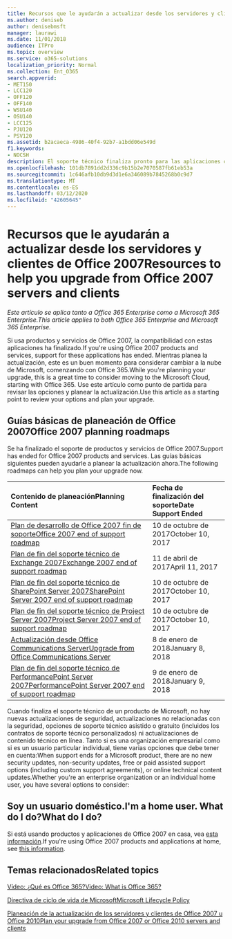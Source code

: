 ```yaml
---
title: Recursos que le ayudarán a actualizar desde los servidores y clientes de Office 2007
ms.author: deniseb
author: denisebmsft
manager: laurawi
ms.date: 11/01/2018
audience: ITPro
ms.topic: overview
ms.service: o365-solutions
localization_priority: Normal
ms.collection: Ent_O365
search.appverid:
- MET150
- LCC120
- OFF120
- OFF140
- WSU140
- OSU140
- LCC125
- PJU120
- PSV120
ms.assetid: b2acaeca-4986-40f4-92b7-a1bdd06e549d
f1.keywords:
- NOCSH
description: El soporte técnico finaliza pronto para las aplicaciones cliente y servidores de Office 2007, y los contratos de soporte personalizados no están disponibles. Use este artículo para empezar a planear la actualización ahora.
ms.openlocfilehash: 101db7891dd2d336c9b15b2e7070587fb61eb53a
ms.sourcegitcommit: 1c646afb10db9d3d1e6a346089b7845268b0c9d7
ms.translationtype: MT
ms.contentlocale: es-ES
ms.lasthandoff: 03/12/2020
ms.locfileid: "42605645"
---
```

# <a name="resources-to-help-you-upgrade-from-office-2007-servers-and-clients"></a><span data-ttu-id="d5251-104">Recursos que le ayudarán a actualizar desde los servidores y clientes de Office 2007</span><span class="sxs-lookup"><span data-stu-id="d5251-104">Resources to help you upgrade from Office 2007 servers and clients</span></span>

<span data-ttu-id="d5251-105">*Este artículo se aplica tanto a Office 365 Enterprise como a Microsoft 365 Enterprise.*</span><span class="sxs-lookup"><span data-stu-id="d5251-105">*This article applies to both Office 365 Enterprise and Microsoft 365 Enterprise.*</span></span>

<span data-ttu-id="d5251-106">Si usa productos y servicios de Office 2007, la compatibilidad con estas aplicaciones ha finalizado.</span><span class="sxs-lookup"><span data-stu-id="d5251-106">If you're using Office 2007 products and services, support for these applications has ended.</span></span> <span data-ttu-id="d5251-107">Mientras planea la actualización, este es un buen momento para considerar cambiar a la nube de Microsoft, comenzando con Office 365.</span><span class="sxs-lookup"><span data-stu-id="d5251-107">While you're planning your upgrade, this is a great time to consider moving to the Microsoft Cloud, starting with Office 365.</span></span> <span data-ttu-id="d5251-108">Use este artículo como punto de partida para revisar las opciones y planear la actualización.</span><span class="sxs-lookup"><span data-stu-id="d5251-108">Use this article as a starting point to review your options and plan your upgrade.</span></span>
      
## <a name="office-2007-planning-roadmaps"></a><span data-ttu-id="d5251-109">Guías básicas de planeación de Office 2007</span><span class="sxs-lookup"><span data-stu-id="d5251-109">Office 2007 planning roadmaps</span></span>
  
<span data-ttu-id="d5251-110">Se ha finalizado el soporte de productos y servicios de Office 2007.</span><span class="sxs-lookup"><span data-stu-id="d5251-110">Support has ended for Office 2007 products and services.</span></span> <span data-ttu-id="d5251-111">Las guías básicas siguientes pueden ayudarle a planear la actualización ahora.</span><span class="sxs-lookup"><span data-stu-id="d5251-111">The following roadmaps can help you plan your upgrade now.</span></span>

|<span data-ttu-id="d5251-112">**Contenido de planeación**</span><span class="sxs-lookup"><span data-stu-id="d5251-112">**Planning Content**</span></span>|<span data-ttu-id="d5251-113">**Fecha de finalización del soporte**</span><span class="sxs-lookup"><span data-stu-id="d5251-113">**Date Support Ended**</span></span>|
|:-----|:-----|
|[<span data-ttu-id="d5251-114">Plan de desarrollo de Office 2007 fin de soporte</span><span class="sxs-lookup"><span data-stu-id="d5251-114">Office 2007 end of support roadmap</span></span>](https://docs.microsoft.com/DeployOffice/office-2007-end-support-roadmap) <br/> |<span data-ttu-id="d5251-115">10 de octubre de 2017</span><span class="sxs-lookup"><span data-stu-id="d5251-115">October 10, 2017</span></span>  <br/> |
|[<span data-ttu-id="d5251-116">Plan de fin del soporte técnico de Exchange 2007</span><span class="sxs-lookup"><span data-stu-id="d5251-116">Exchange 2007 end of support roadmap</span></span>](exchange-2007-end-of-support.md) <br/> |<span data-ttu-id="d5251-117">11 de abril de 2017</span><span class="sxs-lookup"><span data-stu-id="d5251-117">April 11, 2017</span></span>  <br/> |
|[<span data-ttu-id="d5251-118">Plan de fin del soporte técnico de SharePoint Server 2007</span><span class="sxs-lookup"><span data-stu-id="d5251-118">SharePoint Server 2007 end of support roadmap</span></span>](sharepoint-2007-end-of-support.md) <br/> |<span data-ttu-id="d5251-119">10 de octubre de 2017</span><span class="sxs-lookup"><span data-stu-id="d5251-119">October 10, 2017</span></span>  <br/> |
|[<span data-ttu-id="d5251-120">Plan de fin del soporte técnico de Project Server 2007</span><span class="sxs-lookup"><span data-stu-id="d5251-120">Project Server 2007 end of support roadmap</span></span>](project-server-2007-end-of-support.md) <br/> |<span data-ttu-id="d5251-121">10 de octubre de 2017</span><span class="sxs-lookup"><span data-stu-id="d5251-121">October 10, 2017</span></span>  <br/> |
|[<span data-ttu-id="d5251-122">Actualización desde Office Communications Server</span><span class="sxs-lookup"><span data-stu-id="d5251-122">Upgrade from Office Communications Server</span></span>](https://docs.microsoft.com/SkypeForBusiness/plan-your-deployment/upgrade) <br/> |<span data-ttu-id="d5251-123">8 de enero de 2018</span><span class="sxs-lookup"><span data-stu-id="d5251-123">January 8, 2018</span></span>  <br/> |
|[<span data-ttu-id="d5251-124">Plan de fin del soporte técnico de PerformancePoint Server 2007</span><span class="sxs-lookup"><span data-stu-id="d5251-124">PerformancePoint Server 2007 end of support roadmap</span></span>](pps-2007-end-of-support.md) <br/> |<span data-ttu-id="d5251-125">9 de enero de 2018</span><span class="sxs-lookup"><span data-stu-id="d5251-125">January 9, 2018</span></span>  <br/> |
   
<span data-ttu-id="d5251-126">Cuando finaliza el soporte técnico de un producto de Microsoft, no hay nuevas actualizaciones de seguridad, actualizaciones no relacionadas con la seguridad, opciones de soporte técnico asistido o gratuito (incluidos los contratos de soporte técnico personalizados) ni actualizaciones de contenido técnico en línea. Tanto si es una organización empresarial como si es un usuario particular individual, tiene varias opciones que debe tener en cuenta:</span><span class="sxs-lookup"><span data-stu-id="d5251-126">When support ends for a Microsoft product, there are no new security updates, non-security updates, free or paid assisted support options (including custom support agreements), or online technical content updates.Whether you're an enterprise organization or an individual home user, you have several options to consider:</span></span>

## <a name="im-a-home-user-what-do-i-do"></a><span data-ttu-id="d5251-127">Soy un usuario doméstico.</span><span class="sxs-lookup"><span data-stu-id="d5251-127">I'm a home user.</span></span> <span data-ttu-id="d5251-128">What do I do?</span><span class="sxs-lookup"><span data-stu-id="d5251-128">What do I do?</span></span>

<span data-ttu-id="d5251-129">Si está usando productos y aplicaciones de Office 2007 en casa, vea [esta información](plan-upgrade-previous-versions-office.md#im-a-home-user-what-do-i-do).</span><span class="sxs-lookup"><span data-stu-id="d5251-129">If you're using Office 2007 products and applications at home, see [this information](plan-upgrade-previous-versions-office.md#im-a-home-user-what-do-i-do).</span></span>
     
## <a name="related-topics"></a><span data-ttu-id="d5251-130">Temas relacionados</span><span class="sxs-lookup"><span data-stu-id="d5251-130">Related topics</span></span>

[<span data-ttu-id="d5251-131">Vídeo: ¿Qué es Office 365?</span><span class="sxs-lookup"><span data-stu-id="d5251-131">Video: What is Office 365?</span></span>](https://support.office.com/article/847caf12-2589-452c-8aca-1c009797678b.aspx)
  
[<span data-ttu-id="d5251-132">Directiva de ciclo de vida de Microsoft</span><span class="sxs-lookup"><span data-stu-id="d5251-132">Microsoft Lifecycle Policy</span></span>](https://go.microsoft.com/fwlink/?linkid=865200)

[<span data-ttu-id="d5251-133">Planeación de la actualización de los servidores y clientes de Office 2007 u Office 2010</span><span class="sxs-lookup"><span data-stu-id="d5251-133">Plan your upgrade from Office 2007 or Office 2010 servers and clients</span></span>](plan-upgrade-previous-versions-office.md)
  

